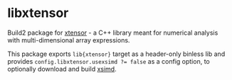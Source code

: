 # libxtensor

Build2 package for [xtensor](https://github.com/xtensor-stack/xtensor.git) - a C++ library meant for numerical analysis with multi-dimensional array expressions.

This package exports `lib{xtensor}` target as a header-only binless lib and provides `config.libxtensor.usexsimd ?= false` as a config option, to optionally download and build [xsimd](https://github.com/build2-packaging/libxsimd.git).
